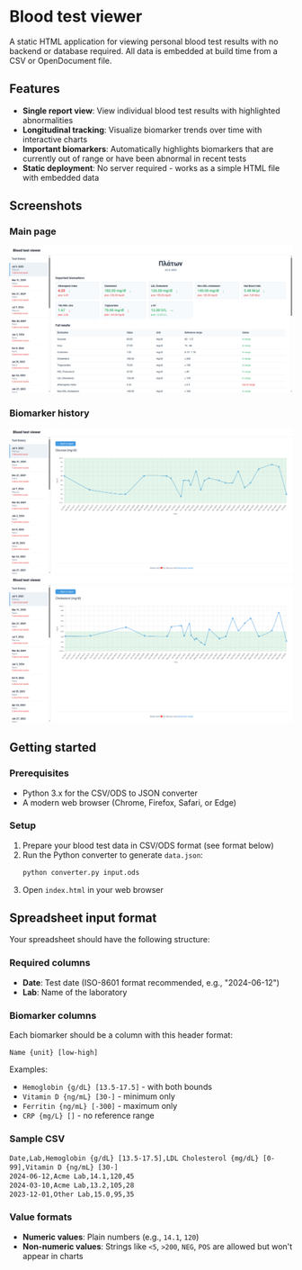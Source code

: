 # Blood test viewer

A static HTML application for viewing personal blood test results with no backend or database required. All data is embedded at build time from a CSV or OpenDocument file.

## Features

- **Single report view**: View individual blood test results with highlighted abnormalities
- **Longitudinal tracking**: Visualize biomarker trends over time with interactive charts
- **Important biomarkers**: Automatically highlights biomarkers that are currently out of range or have been abnormal in recent tests
- **Static deployment**: No server required - works as a simple HTML file with embedded data

## Screenshots

### Main page
![Main page showing test history and results](docs/main-page.png)

### Biomarker history
![Glucose levels over time](docs/glucose-history.png)
![Cholesterol levels over time](docs/cholesterol-history.png)

## Getting started

### Prerequisites

- Python 3.x for the CSV/ODS to JSON converter
- A modern web browser (Chrome, Firefox, Safari, or Edge)

### Setup

1. Prepare your blood test data in CSV/ODS format (see format below)
2. Run the Python converter to generate `data.json`:
   ```bash
   python converter.py input.ods
   ```
3. Open `index.html` in your web browser

## Spreadsheet input format

Your spreadsheet should have the following structure:

### Required columns
- **Date**: Test date (ISO-8601 format recommended, e.g., "2024-06-12")
- **Lab**: Name of the laboratory

### Biomarker columns
Each biomarker should be a column with this header format:
```
Name {unit} [low-high]
```

Examples:
- `Hemoglobin {g/dL} [13.5-17.5]` - with both bounds
- `Vitamin D {ng/mL} [30-]` - minimum only
- `Ferritin {ng/mL} [-300]` - maximum only
- `CRP {mg/L} []` - no reference range

### Sample CSV
```csv
Date,Lab,Hemoglobin {g/dL} [13.5-17.5],LDL Cholesterol {mg/dL} [0-99],Vitamin D {ng/mL} [30-]
2024-06-12,Acme Lab,14.1,120,45
2024-03-10,Acme Lab,13.2,105,28
2023-12-01,Other Lab,15.0,95,35
```

### Value formats
- **Numeric values**: Plain numbers (e.g., `14.1`, `120`)
- **Non-numeric values**: Strings like `<5`, `>200`, `NEG`, `POS` are allowed but won't appear in charts
